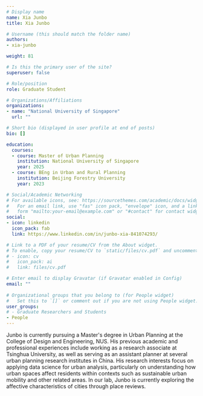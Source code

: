 ```yaml
---
# Display name
name: Xia Junbo
title: Xia Junbo

# Username (this should match the folder name)
authors:
- xia-junbo

weight: 81

# Is this the primary user of the site?
superuser: false

# Role/position
role: Graduate Student

# Organizations/Affiliations
organizations:
- name: "National University of Singapore"
  url: ""

# Short bio (displayed in user profile at end of posts)
bio: []

education:
  courses:
  - course: Master of Urban Planning
    institution: National University of Singapore
    year: 2025
  - course: BEng in Urban and Rural Planning
    institution: Beijing Forestry University
    year: 2023

# Social/Academic Networking
# For available icons, see: https://sourcethemes.com/academic/docs/widgets/#icons
#   For an email link, use "fas" icon pack, "envelope" icon, and a link in the
#   form "mailto:your-email@example.com" or "#contact" for contact widget.
social:
- icon: linkedin
  icon_pack: fab
  link: https://www.linkedin.com/in/junbo-xia-841074293/

# Link to a PDF of your resume/CV from the About widget.
# To enable, copy your resume/CV to `static/files/cv.pdf` and uncomment the lines below.  
# - icon: cv
#   icon_pack: ai
#   link: files/cv.pdf

# Enter email to display Gravatar (if Gravatar enabled in Config)
email: ""
  
# Organizational groups that you belong to (for People widget)
#   Set this to `[]` or comment out if you are not using People widget.  
user_groups:
# - Graduate Researchers and Students
- People
---
```


Junbo is currently pursuing a Master's degree in Urban Planning at the College of Design and Engineering, NUS. His previous academic and professional experiences include working as a research associate at Tsinghua University, as well as serving as an assistant planner at several urban planning research institutes in China. His research interests focus on applying data science for urban analysis, particularly on understanding how urban spaces affect residents within contexts such as sustainable urban mobility and other related areas. In our lab, Junbo is currently exploring the affective characteristics of cities through place reviews.
